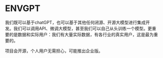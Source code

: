 # ENVGPT
我们既可以基于chatGPT，也可以基于其他任何闭源、开源大模型进行集成开发。我们可以调用API、微调大模型，甚至我们可以自己从头训练一个模型。更重要的是数据和实际用户：我们有大量实际数据，有各行业的真实用户，这是最为重要的。

项目会开源，个人用户无需担心，可能推出企业版。
